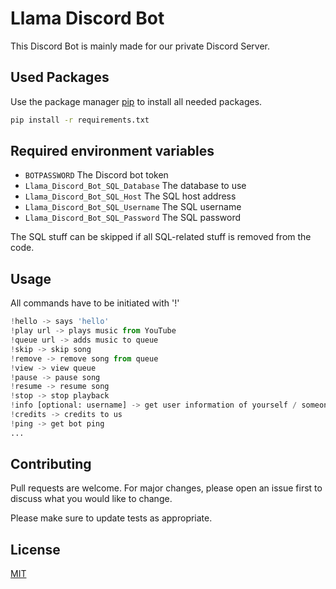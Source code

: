 # Llama Discord Bot

This Discord Bot is mainly made for our private Discord Server.

## Used Packages

Use the package manager [pip](https://pip.pypa.io/en/stable/) to install all needed packages.

```bash
pip install -r requirements.txt
```

## Required environment variables
- `BOTPASSWORD` The Discord bot token
- `Llama_Discord_Bot_SQL_Database` The database to use
- `Llama_Discord_Bot_SQL_Host` The SQL host address
- `Llama_Discord_Bot_SQL_Username` The SQL username
- `Llama_Discord_Bot_SQL_Password` The SQL password

The SQL stuff can be skipped if all SQL-related stuff is removed from the code.

## Usage

All commands have to be initiated with '!'
```python
!hello -> says 'hello'
!play url -> plays music from YouTube
!queue url -> adds music to queue
!skip -> skip song
!remove -> remove song from queue
!view -> view queue
!pause -> pause song
!resume -> resume song
!stop -> stop playback
!info [optional: username] -> get user information of yourself / someone else
!credits -> credits to us
!ping -> get bot ping
...
```

## Contributing
Pull requests are welcome. For major changes, please open an issue first to discuss what you would like to change.

Please make sure to update tests as appropriate.

## License
[MIT](https://choosealicense.com/licenses/mit/)
